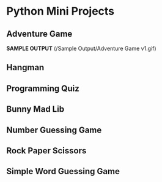 # Python Mini Projects

## Adventure Game
**SAMPLE OUTPUT**
(‪/Sample Output/Adventure Game v1.gif)

## Hangman

## Programming Quiz

## Bunny Mad Lib

## Number Guessing Game

## Rock Paper Scissors

## Simple Word Guessing Game
